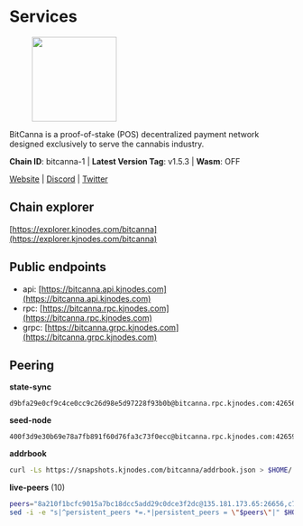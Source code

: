 # Services

<figure><img src="https://raw.githubusercontent.com/kj89/testnet_manuals/main/pingpub/logos/bitcanna.png" width="150" alt=""><figcaption></figcaption></figure>

BitCanna is a proof-of-stake (POS) decentralized payment network designed exclusively to serve the cannabis industry. 

**Chain ID**: bitcanna-1 | **Latest Version Tag**: v1.5.3 | **Wasm**: OFF

[Website](https://www.bitcanna.io) | [Discord](https://discord.gg/9AVrzaVQvs) | [Twitter](https://twitter.com/BitCannaGlobal)




## Chain explorer
[https://explorer.kjnodes.com/bitcanna](https://explorer.kjnodes.com/bitcanna)

## Public endpoints

* api: [https://bitcanna.api.kjnodes.com](https://bitcanna.api.kjnodes.com)
* rpc: [https://bitcanna.rpc.kjnodes.com](https://bitcanna.rpc.kjnodes.com)
* grpc: [https://bitcanna.grpc.kjnodes.com](https://bitcanna.grpc.kjnodes.com)

## Peering

**state-sync**

```text
d9bfa29e0cf9c4ce0cc9c26d98e5d97228f93b0b@bitcanna.rpc.kjnodes.com:42656
```

**seed-node**

```text
400f3d9e30b69e78a7fb891f60d76fa3c73f0ecc@bitcanna.rpc.kjnodes.com:42659
```

**addrbook**
```bash
curl -Ls https://snapshots.kjnodes.com/bitcanna/addrbook.json > $HOME/.bcna/config/addrbook.json
```

**live-peers** (10)
```bash
peers="8a210f1bcfc9015a7bc18dcc5add29c0dce3f2dc@135.181.173.65:26656,c73f11f731e4a78df73123747d38bc3a9d4d036b@23.88.66.239:36656,d4cef8cf26d1d6b7167ac6c15601965081176df7@144.91.118.216:26656,630a9c88188001a4427ef0718c3a8d4e55cee5bb@207.201.218.211:26656,3635058fcdbe97e72d191faedfe4c6acab835877@107.181.235.66:16656,d9bfa29e0cf9c4ce0cc9c26d98e5d97228f93b0b@65.109.88.38:42656,320d0d38559140608b72a361db44b2a8f14bf0d1@107.181.229.154:16656,c38a5912b4b0f827732862594671c65ad0059932@172.105.196.25:26656,5cfb82bd566ad3c5330c8326f0da5c7f048aca25@81.0.218.135:24356,5bb0a042e8a4ee28bcda1e26148e57787e75a42e@23.88.69.22:28466"
sed -i -e "s|^persistent_peers *=.*|persistent_peers = \"$peers\"|" $HOME/.bcna/config/config.toml
```
